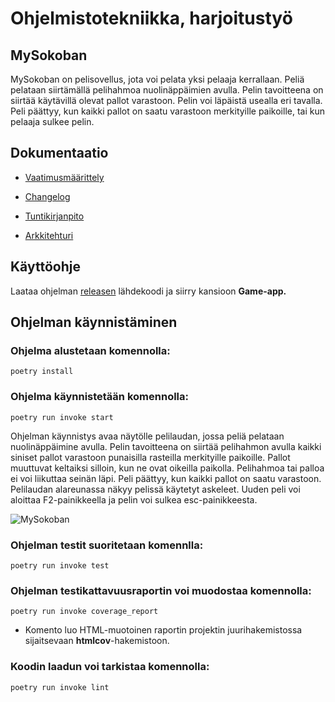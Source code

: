 # Ohjelmistotekniikka, harjoitustyö

## MySokoban
MySokoban on pelisovellus, jota voi pelata yksi pelaaja kerrallaan. Peliä pelataan siirtämällä pelihahmoa nuolinäppäimien avulla. Pelin tavoitteena on siirtää käytävillä olevat pallot varastoon. Pelin voi läpäistä usealla eri tavalla. Peli päättyy, kun kaikki pallot on saatu varastoon merkityille paikoille, tai kun pelaaja sulkee pelin.


## Dokumentaatio

- [Vaatimusmäärittely](https://github.com/SaNi19/ot-harjoitustyo/blob/master/game-app/dokumentaatio/vaatimusmaarittely.md)

- [Changelog](https://github.com/SaNi19/ot-harjoitustyo/blob/master/game-app/dokumentaatio/changelog.md)

- [Tuntikirjanpito](https://github.com/SaNi19/ot-harjoitustyo/blob/master/game-app/dokumentaatio/tuntikirjanpito.md)

- [Arkkitehturi](https://github.com/SaNi19/ot-harjoitustyo/blob/master/game-app/dokumentaatio/arkkitehtuuri.md)

## Käyttöohje
Laataa ohjelman [releasen](https://github.com/SaNi19/ot-harjoitustyo/releases/tag/Viikko6) lähdekoodi ja siirry kansioon **Game-app.**
## Ohjelman käynnistäminen

### Ohjelma alustetaan komennolla:
```poetry install```

### Ohjelma käynnistetään komennolla:
```poetry run invoke start```

Ohjelman käynnistys avaa näytölle pelilaudan, jossa peliä pelataan nuolinäppäimine avulla. Pelin tavoitteena on siirtää pelihahmon avulla kaikki siniset pallot varastoon punaisilla rasteilla merkityille paikoille. Pallot muuttuvat keltaiksi silloin, kun ne ovat oikeilla paikolla. Pelihahmoa tai palloa ei voi liikuttaa seinän läpi. Peli päättyy, kun kaikki pallot on saatu varastoon. Pelilaudan alareunassa näkyy pelissä käytetyt askeleet. Uuden peli voi aloittaa F2-painikkeella ja pelin voi sulkea esc-painikkeesta.


![MySokoban](https://github.com/SaNi19/ot-harjoitustyo/blob/master/MySokoban.png)

### Ohjelman testit suoritetaan komennlla:
```poetry run invoke test```

### Ohjelman testikattavuusraportin voi muodostaa komennolla:
```poetry run invoke coverage_report```
- Komento luo HTML-muotoinen raportin projektin juurihakemistossa sijaitsevaan **htmlcov**-hakemistoon.

### Koodin laadun voi tarkistaa komennolla:
```poetry run invoke lint```

